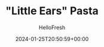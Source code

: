 ---
draft: true # Use this only for setting draft status
hidden: false # Use this to hide unwanted recipes
slug: # <post-title>
title: '"Little Ears" Pasta'
description: "The backbone of this quick and easy dinner is orecchiette—a round-shaped pasta named for the “little ears” they resemble. It’s traditionally associated with Apulia, the southern Italian region from which we drew our inspiration for this recipe. The pasta is tossed with bites of baby broccoli and sweet sausage, then given a nice coating of basil-packing pesto and Parmesan cheese."
image: https://img.hellofresh.com/f_auto,fl_lossy,q_auto,w_1200/hellofresh_s3/image/5ab3bdd9ae08b53fd3288602-072b8463.jpg
date: 2024-01-25T20:50:59+00:00
author: HelloFresh

tags: ['Spicy']
categories: "main course"
cuisines: "American"
allergens: ['Wheat', 'Milk']

calories: 970
preptime: ['30 minutes']
cooktime: # 180 = 3 Hours | In minutes
totaltime: PT30M
servings: 2

links:
  - description: "The backbone of this quick and easy dinner is orecchiette—a round-shaped pasta named for the “little ears” they resemble. It’s traditionally associated with Apulia, the southern Italian region from which we drew our inspiration for this recipe. The pasta is tossed with bites of baby broccoli and sweet sausage, then given a nice coating of basil-packing pesto and Parmesan cheese."
    website: https://www.hellofresh.com/recipes/little-ears-pasta-5ab3bdd9ae08b53fd3288602
    image: https://img.hellofresh.com/f_auto,fl_lossy,q_auto,w_1200/hellofresh_s3/image/5ab3bdd9ae08b53fd3288602-072b8463.jpg
 
weight: # 1 | You can add weight to some posts to override the default sorting (date descending)

comments: false # Keep False

ingredients: ['12 ounce Baby Broccoli', '18 ounce Sweet Italian Pork Sausage', '12 ounce Orecchiette Pasta', '1 teaspoon Chili Flakes', '4 ounce Pesto', '½ cup Parmesan Cheese', '4 teaspoon Olive Oil', ' Salt', ' Pepper']

instructionTitles: ['Prep', 'Boil Pasta', 'Cook Baby Broccoli', 'Cook Sausage', 'Make Sauce', 'Plate and Serve']
instructions: ['Wash and dry all produce. Bring a large pot of salted water to a boil. Trim woody bottom ends from baby broccoli, then cut stalks and florets into 1-inch pieces. Remove sausage from casings.', 'Once water is boiling, add orecchiette to pot. Cook, stirring occasionally, until al dente, 9-12 minutes. Carefully scoop out and reserve ½ cup pasta cooking water, then drain.', 'Heat a large drizzle of olive oil in a large pan over medium heat. Add baby broccoli and 4 tsp water. Cover and steam 3 minutes. Uncover and increase heat to medium high. Cook, tossing occasionally, until browned and tender, 3-6 minutes more. Season with salt and pepper. Remove from pan and set aside.', 'Heat another large drizzle of olive oil in same pan over medium-high heat. Add sausage, breaking up meat into pieces. Cook, tossing, until crisp at edges and no longer pink, 4-5 minutes. Add a pinch of chili flakes (to taste) and cook another 30 seconds. TIP: Skip the chili flakes if anyone at your table isn’t a fan of spicy heat—you can always add them at the end.', 'Add orecchiette, baby broccoli, pesto, pasta cooking water, and half the Parmesan to pan. Toss until everything is well-coated and a thick sauce has formed, 1-2 minutes. Season with salt and pepper.', 'Divide orecchiette mixture between plates. Sprinkle with remaining Parmesan and serve.']
---